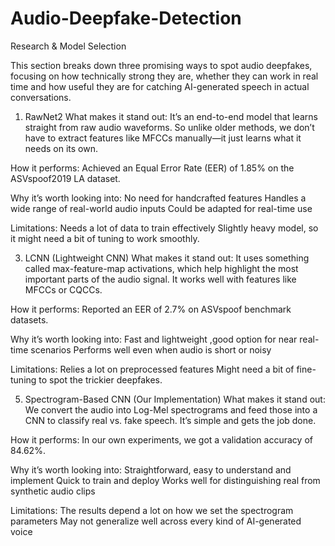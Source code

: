 # Audio-Deepfake-Detection
Research & Model Selection

This section breaks down three promising ways to spot audio deepfakes, focusing on how technically strong they are, whether they can work in real time and how useful they are for catching AI-generated speech in actual conversations.

1. RawNet2
What makes it stand out:
It’s an end-to-end model that learns straight from raw audio waveforms. So unlike older methods, we don’t have to extract features like MFCCs manually—it just learns what it needs on its own.

How it performs:
Achieved an Equal Error Rate (EER) of 1.85% on the ASVspoof2019 LA dataset.

Why it’s worth looking into:
No need for handcrafted features
Handles a wide range of real-world audio inputs
Could be adapted for real-time use

Limitations:
Needs a lot of data to train effectively
Slightly heavy model, so it might need a bit of tuning to work smoothly.

3. LCNN (Lightweight CNN)
What makes it stand out:
It uses something called max-feature-map activations, which help highlight the most important parts of the audio signal. It works well with features like MFCCs or CQCCs.

How it performs:
Reported an EER of 2.7% on ASVspoof benchmark datasets.

Why it’s worth looking into:
Fast and lightweight ,good option for near real-time scenarios
Performs well even when audio is short or noisy

Limitations:
Relies a lot on preprocessed features
Might need a bit of fine-tuning to spot the trickier deepfakes.

5. Spectrogram-Based CNN (Our Implementation)
What makes it stand out:
We convert the audio into Log-Mel spectrograms and feed those into a CNN to classify real vs. fake speech. It’s simple and gets the job done.

How it performs:
In our own experiments, we got a validation accuracy of 84.62%.

Why it’s worth looking into:
Straightforward, easy to understand and implement
Quick to train and deploy
Works well for distinguishing real from synthetic audio clips

Limitations:
The results depend a lot on how we set the spectrogram parameters
May not generalize well across every kind of AI-generated voice
